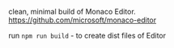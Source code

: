 clean, minimal build of Monaco Editor.
https://github.com/microsoft/monaco-editor

run `npm run build` - to create dist files of Editor
